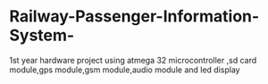 # Railway-Passenger-Information-System-
1st year hardware project using atmega 32 microcontroller ,sd card module,gps module,gsm module,audio module and led display
